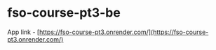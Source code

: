 # fso-course-pt3-be

App link - [https://fso-course-pt3.onrender.com/](https://fso-course-pt3.onrender.com/)
